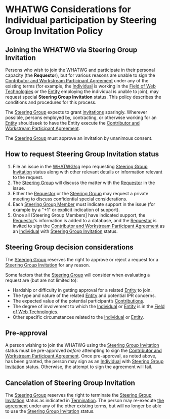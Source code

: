 # WHATWG Considerations for Individual participation by Steering Group Invitation Policy

## Joining the WHATWG via Steering Group Invitation

Persons who wish to join the WHATWG and participate in their personal capacity 
(the <a id="requestor">**Requestor**</a>), but for various reasons are unable to sign the 
[Contributor and Workstream Participant Agreement] under any of the existing terms
(for example, the [Individual] is working in the [Field of Web Technologies] or the
[Entity] employing the individual is unable to join), may request special 
<a id="sg-invitation">**Steering Group Invitation**</a> status. This policy describes the conditions and
procedures for this process.

The [Steering Group] expects to grant [invitations][Steering Group Invitation] sparingly. 
Wherever possible, persons employed by, contracting, or otherwise working for an
[Entity] shouldseek to have the Entity execute the
[Contributor and Workstream Participant Agreement].

The [Steering Group] must approve an invitation by unanimous consent.

## How to request Steering Group Invitation status

1.	File an issue in the [WHATWG/sg](https://github.com/whatwg/sg/issues) repo requesting
    [Steering Group Invitation] status along with other relevant details or information 
    relevant to the request.
2.	The [Steering Group] will discuss the matter with the [Requestor] in the issue.
3.	Either the [Requestor] or the [Steering Group] may request a private meeting to discuss
    confidential special considerations.
4.	Each [Steering Group Member] must indicate support in the issue (for example by a "+1"
    or explicit indication of support).
5.	Once all [Steering Group Members] have indicated support, the [Requestor]’s information
    is added to a database, and the [Requestor] is invited to sign the 
    [Contributor and Workstream Participant Agreement] as an [Individual] with 
    [Steering Group Invitation] status.
    
## Steering Group decision considerations

The [Steering Group] reserves the right to approve or reject a request for a 
[Steering Group Invitation] for any reason.

Some factors that the [Steering Group] will consider when evaluating a request 
are (but are not limited to):

* Hardship or difficulty in getting approval for a related [Entity] to join.
* The type and nature of the related [Entity] and potential IPR concerns.
*	The expected value of the potential participant’s [Contributions].
*	The degree of involvement to which the [Individual] or [Entity] is in the
  [Field of Web Technologies].
*	Other specific circumstances related to the [Individual] or [Entity].

## Pre-approval

A person wishing to join the WHATWG using the [Steering Group Invitation] status 
must be pre-approved *before* attempting to sign the 
[Contributor and Workstream Participant Agreement]. Once pre-approval, 
as noted above, has been granted, the person may sign as an [Individual] with
[Steering Group Invitation] status. Otherwise, the attempt to sign the agreement
will fail.

## Cancelation of Steering Group Invitation

The [Steering Group] reserves the right to terminate the [Steering Group Invitation]
status as indicated in [Termination]. The person may re-execute 
[the agreement][Contributor and Workstream Participant Agreement] under any of the
other existing terms, but will no longer be able to use the 
[Steering Group Invitation] status.

[Contributions]: ./IPR%20Policy.md#21-contribution
[Contributor and Workstream Participant Agreement]: https://participate.whatwg.org/agreement
[Entity]: https://participate.whatwg.org/agreement#entity
[Field of Web Technologies]: ./IPR%20Policy.md#210-field-of-web-technologies
[Individual]: https://participate.whatwg.org/agreement#individual
[Requestor]: ./SG%20Invitation%20Policy.md#requestor
[Steering Group]: ./SG%20Agreement.md#steering-group
[Steering Group Invitation]: ./SG%20Invitation%20Policy.md#sg-invitation
[Steering Group Member]: ./SG%20Agreement.md#steering-group-member
[Termination]: https://participate.whatwg.org/agreement#termination
